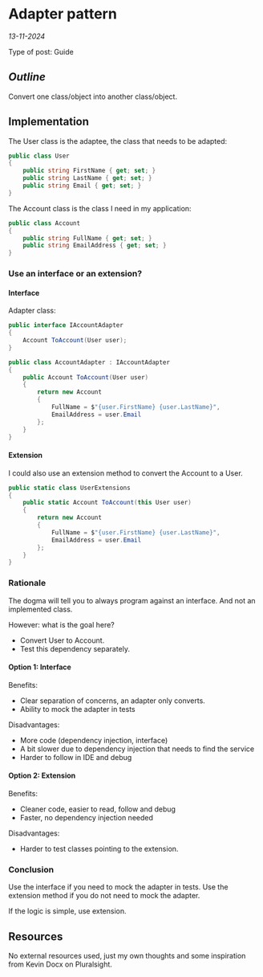 # Adapter pattern

*13-11-2024*
 
Type of post: Guide


## *Outline*

Convert one class/object into another class/object.

## Implementation

The User class is the adaptee, the class that needs to be adapted:

```csharp	
public class User
{
	public string FirstName { get; set; }
	public string LastName { get; set; }
	public string Email { get; set; }
}
```

The Account class is the class I need in my application:

```csharp
public class Account
{
	public string FullName { get; set; }
	public string EmailAddress { get; set; }
}
```
### Use an interface or an extension?

#### Interface
Adapter class:

```csharp
public interface IAccountAdapter
{
	Account ToAccount(User user);
} 
```

```csharp
public class AccountAdapter : IAccountAdapter
{
	public Account ToAccount(User user)
	{
		return new Account
		{
			FullName = $"{user.FirstName} {user.LastName}",
			EmailAddress = user.Email
		};
	}
}
```

#### Extension 
I could also use an extension method to convert the Account to a User.

```csharp
public static class UserExtensions
{
	public static Account ToAccount(this User user)
	{
		return new Account
		{
			FullName = $"{user.FirstName} {user.LastName}",
			EmailAddress = user.Email
		};
	}
}
```

### Rationale

The dogma will tell you to always program against an interface. And not an implemented class.

However: what is the goal here?
- Convert User to Account.
- Test this dependency separately.

#### Option 1: Interface

Benefits:
- Clear separation of concerns, an adapter only converts.
- Ability to mock the adapter in tests

Disadvantages:
- More code (dependency injection, interface)
- A bit slower due to dependency injection that needs to find the service
- Harder to follow in IDE and debug

#### Option 2: Extension

Benefits:
- Cleaner code, easier to read, follow and debug
- Faster, no dependency injection needed

Disadvantages:
- Harder to test classes pointing to the extension.

### Conclusion

Use the interface if you need to mock the adapter in tests. Use the extension method if you do not need to mock the adapter.

If the logic is simple, use extension.


## Resources

No external resources used, just my own thoughts and some inspiration from Kevin Docx on Pluralsight.